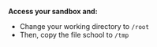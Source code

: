 **Access your sandbox and:**

+ Change your working directory to `/root`
+ Then, copy the file school to `/tmp`
